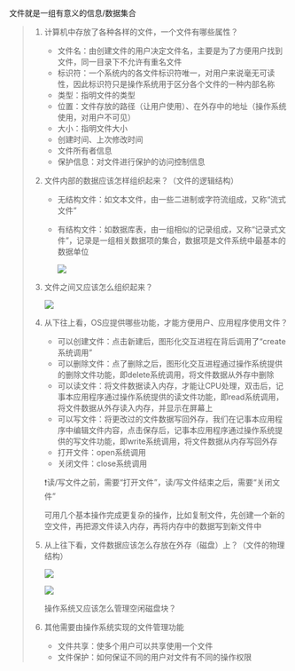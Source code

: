 文件就是一组有意义的信息/数据集合

> 1. 计算机中存放了各种各样的文件，一个文件有哪些属性？
>
>    - 文件名：由创建文件的用户决定文件名，主要是为了方便用户找到文件，同一目录下不允许有重名文件
>    - 标识符：一个系统内的各文件标识符唯一，对用户来说毫无可读性，因此标识符只是操作系统用于区分各个文件的一种内部名称
>    - 类型：指明文件的类型
>    - 位置：文件存放的路径（让用户使用）、在外存中的地址（操作系统使用，对用户不可见）
>    - 大小：指明文件大小
>    - 创建时间、上次修改时间
>    - 文件所有者信息
>    - 保护信息：对文件进行保护的访问控制信息
>
> 2. 文件内部的数据应该怎样组织起来？（文件的逻辑结构）
>
>    - 无结构文件：如文本文件，由一些二进制或字符流组成，又称“流式文件”
>
>    - 有结构文件：如数据库表，由一组相似的记录组成，又称“记录式文件”，记录是一组相关数据项的集合，数据项是文件系统中最基本的数据单位
>
>      ![](https://tva1.sinaimg.cn/large/008i3skNly1gre1zb64e4j30uy0e014r.jpg)
>
> 3. 文件之间又应该怎么组织起来？
>
>    ![](https://tva1.sinaimg.cn/large/008i3skNly1gre21gn61tj30xc0e84ee.jpg)
>
> 4. 从下往上看，OS应提供哪些功能，才能方便用户、应用程序使用文件？
>
>    - 可以创建文件：点击新建后，图形化交互进程在背后调用了“create系统调用”
>    - 可以删除文件：点了删除之后，图形化交互进程通过操作系统提供的删除文件功能，即delete系统调用，将文件数据从外存中删除
>    - 可以读文件：将文件数据读入内存，才能让CPU处理，双击后，记事本应用程序通过操作系统提供的读文件功能，即read系统调用，将文件数据从外存读入内存，并显示在屏幕上
>    - 可以写文件：将更改过的文件数据写回外存，我们在记事本应用程序中编辑文件内容，点击保存后，记事本应用程序通过操作系统提供的写文件功能，即write系统调用，将文件数据从内存写回外存
>    - 打开文件：open系统调用
>    - 关闭文件：close系统调用
>
>    ❗️读/写文件之前，需要“打开文件”，读/写文件结束之后，需要“关闭文件”
>
>    可用几个基本操作完成更复杂的操作，比如复制文件，先创建一个新的空文件，再把源文件读入内存，再将内存中的数据写到新文件中
>
> 5. 从上往下看，文件数据应该怎么存放在外存（磁盘）上？（文件的物理结构）
>
>    ![](https://tva1.sinaimg.cn/large/008i3skNly1gre2kfcyngj30y20iswwe.jpg)
>
>    ![](https://tva1.sinaimg.cn/large/008i3skNly1gre2o88099j30mq0eq7iv.jpg)
>
>    操作系统又应该怎么管理空闲磁盘块？
>
> 6. 其他需要由操作系统实现的文件管理功能
>
>    - 文件共享：使多个用户可以共享使用一个文件
>    - 文件保护：如何保证不同的用户对文件有不同的操作权限